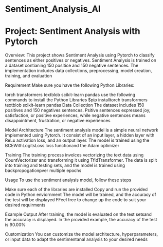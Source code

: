 # Sentiment_Analysis_AI
# Project: Sentiment Analysis with Pytorch

Overview: This project shows Sentiment Analysis using Pytorch to classify sentences as either positives or negatives. Sentiment Analysis is trained on a dataset contianing 150 positice and 150 negative sentences. The implementation includes data collections, preprocessing, model creation, training, and evaluation

Requirement Make sure you have the following Python Libraries:

torch
transformers
textblob
scikit-learn
pandas use the following commands to install the Python Libraries $pip installtorch transformers textblob sclkit-learn pandas
Data Collection The dataset includes 150 positives and 150 negatives sentences. Psitive sentences expressed joy, satisfaction, or positive experiences, while negative sentences means disappointment, frustration, or negative experiences

Model Architecture The sentiment analysis model is a simple neural network implemented using Pytorch. It consist of an input layer, a hidden layer with ReLu activation loss, and an output layer. The model is trained using the BCEWithLogitsLoss loss functionand the Adam optimizer

Training The training process involces vectorizing the text data using CountVectorizer and transforming it using TfidTransformer. The data is split into training and testing sets, and the model is trained using backpropogationpver multiple epochs

Usage To use the sentiment analysis model, follow these steps

Make sure each of the libraries are installed
Copy and run the provided code in Python enviornment
The model will be trained, and the accuracy of the test will be displayed
FFeel free to change up the code to suit your desired requirments

Example Output After training, the model is evaluated on the test setsand the accuracy is displayed. In the provided example, the accuracy of the test is 90.00%

Customization You can customize the model architecture, hyperparameters, or input data to adapt the sentimentanal analysis to your desired needs
